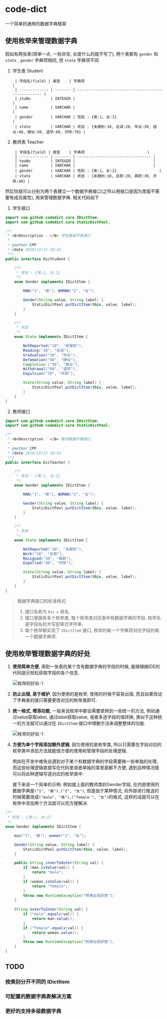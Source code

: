 # code-dict

一个简单的通用的数据字典框架

## 使用枚举来管理数据字典

假如有两张表(简单一点, 一些非空, 长度什么的就不写了), 两个表都有 `gender` 和 `state` , `gender` 字典项相同, 但 `state` 字典项不同

1. 学生表 Student

        | 字段名(field) | 类型    | 字典项                                              |
        | ------------- | ------- | --------------------------------------------------- |
        | stuNo         | INTEGER |                                                     |
        | name          | VARCHAR |                                                     |
        | gender        | VARCHAR | 性别 : {男:1, 女:2}                                     |
        | state         | VARCHAR | 状态 : {未报到:10, 在读:20, 毕业:30, 结业:40, 肄业:50, 退学:60, 开除:70} |

2. 教师表 Teacher

        | 字段名(field) | 类型    | 字典项                            |
        | ------------- | ------- | --------------------------------- |
        | teaNo         | INTEGER |                                   |
        | name          | VARCHAR |                                   |
        | gender        | VARCHAR | 性别 : {男:1, 女:2}                   |
        | state         | VARCHAR | 状态 : {未报到:10, 在职:20, 离职:30, 开除:40} |

然后你就可以分别为两个表建立一个数据字典接口(之所以用接口是因为里面不需要有成员属性), 用来管理数据字典. 相关代码如下

1. 学生接口

```java
import com.github.codedict.core.IDictItem;
import com.github.codedict.core.StaticDictPool;

/**
 * <b>Description : </b> 学生数据字典接口
 *
 * @author CPF
 * @date 2019/12/13 10:43
 **/
public interface DicStudent {

    /**
     * 性别 : {男:1, 女:2}
     */
    enum Gender implements IDictItem {

        MAN("1", "男"), WOMAN("2", "女");

        Gender(String value, String label) {
            StaticDictPool.putDictItem(this, value, label);
        }
    }

    /**
     * 状态
     */
    enum State implements IDictItem {

        NotReported("10", "未报到"),
        Reading("20", "在读"),
        Graduation("30", "毕业"),
        Defamation("40", "肄业"),
        Completion ("50", "肄业"),
        Withdrawal("60", "退学"),
        Expulsion("70", "开除");

        State(String value, String label) {
            StaticDictPool.putDictItem(this, value, label);
        }
    }
}
```

2. 教师接口

```java
import com.github.codedict.core.IDictItem;
import com.github.codedict.core.StaticDictPool;

/**
 * <b>Description : </b> 教师数据字典接口
 *
 * @author CPF
 * @date 2019/12/13 10:43
 **/
public interface DicTeacher {

    /**
     * 性别 : {男:1, 女:2}
     */
    enum Gender implements IDictItem {

        MAN("1", "男"), WOMAN("2", "女");

        Gender(String value, String label) {
            StaticDictPool.putDictItem(this, value, label);
        }
    }

    /**
     * 状态
     */
    enum State implements IDictItem {

        NotReported("10", "未报到"),
        Work("20", "在职"), 
        Resigned("30", "离职"), 
        Expelled("40", "开除");

        State(String value, String label) {
            StaticDictPool.putDictItem(this, value, label);
        }
    }
}
```

> 数据字典接口的标准格式:
> 1. 接口名称为 `Dic` + 表名.
> 2. 接口里面有多个枚举类, 每个枚举类对应表中有数据字典的字段. 枚举名是字段名的大写驼峰式字符串.
> 3. 每个枚举都实现了 `IDictItem` 接口, 枚举的每一个字典项对应字段的每一个数据字典项.

## 使用枚举管理数据字典的好处

1. **使用简单方便**, 用到一张表的某个含有数据字典的字段的时候, 能够根据IDE的代码提示轻松获取字段的各个信息.

    ![枚举的好处-1](./.src/enum-merit-1.gif)

2. **防止出错, 易于维护**, 因为使用的是枚举, 使用的时候不容易出错, 而且如果改动了字典表的值只需要更改对应的枚举类即可.

3. **统一格式, 增添功能**, 一般来说枚举中都会需要使用到一些统一的方法, 例如通过value获取label, 通过label获取value, 或者多选字段的值转换, 类似于这种统一的方法就可以通过在 `IDictItem` 接口中增删方法来调整整体的功能.

    ![枚举的好处-1](./.src/enum-merit-3.png)
    
4. **方便为单个字段添加额外逻辑**, 因为使用的是枚举类, 所以只需要在字段对应的枚举类中添加方法就能很方便的使用和管理字段的处理逻辑.

    例如在开发中难免会遇到对于某个有数据字典的字段需要做一些单独的处理, 而这些处理逻辑直接写在代码里或者单独的类里面都不方便, 遇到这种情况就可以将此种逻辑写道对应的枚举类中.
    
    接下来说一个简单的示例: 例如就上面的教师类的Gender字段, 在内部使用的数据字典是`("1", "男"),("2", "女")`, 但是由于某种情况, 向外部进行推送的时候需要改成`("male", "男"),("female ", "女")`的格式, 这样的话就可以在枚举中添加两个方法就可以完方便解决.

```java
/**
 * 性别 : {男:1, 女:2}
 */
enum Gender implements IDictItem {

    man("1", "男"), woman("2", "女");

    Gender(String value, String label) {
        StaticDictPool.putDictItem(this, value, label);
    }

    public String innerToOuter(String val) {
        if (man.isValue(val)) {
            return "male";
        }
        if (woman.isValue(val)) {
            return "female";
        }
        throw new RuntimeException("转换出现异常");
    }
    
    String outerToInner(String val) {
        if ("male".equals(val)) {
            return man.value();
        }
        if ("female".equals(val)) {
            return woman.value();
        }
        throw new RuntimeException("转换出现异常");
    }
}
```

## TODO

### 按类别分开不同的 IDictItem

### 可配置的数据字典表解决方案

### 更好的支持多级数据字典